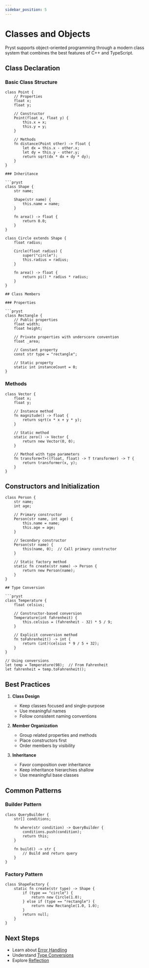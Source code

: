 ```yaml
---
sidebar_position: 5
---
```


# Classes and Objects

Pryst supports object-oriented programming through a modern class system that combines the best features of C++ and TypeScript.

## Class Declaration

### Basic Class Structure

```pryst
class Point {
    // Properties
    float x;
    float y;

    // Constructor
    Point(float x, float y) {
        this.x = x;
        this.y = y;
    }

    // Methods
    fn distance(Point other) -> float {
        let dx = this.x - other.x;
        let dy = this.y - other.y;
        return sqrt(dx * dx + dy * dy);
    }
}

### Inheritance

```pryst
class Shape {
    str name;

    Shape(str name) {
        this.name = name;
    }

    fn area() -> float {
        return 0.0;
    }
}

class Circle extends Shape {
    float radius;

    Circle(float radius) {
        super("circle");
        this.radius = radius;
    }

    fn area() -> float {
        return pi() * radius * radius;
    }
}

## Class Members

### Properties

```pryst
class Rectangle {
    // Public properties
    float width;
    float height;

    // Private properties with underscore convention
    float _area;

    // Constant property
    const str type = "rectangle";

    // Static property
    static int instanceCount = 0;
}
```

### Methods

```pryst
class Vector {
    float x;
    float y;

    // Instance method
    fn magnitude() -> float {
        return sqrt(x * x + y * y);
    }

    // Static method
    static zero() -> Vector {
        return new Vector(0, 0);
    }

    // Method with type parameters
    fn transform<T>((float, float) -> T transformer) -> T {
        return transformer(x, y);
    }
}
```

## Constructors and Initialization

```pryst
class Person {
    str name;
    int age;

    // Primary constructor
    Person(str name, int age) {
        this.name = name;
        this.age = age;
    }

    // Secondary constructor
    Person(str name) {
        this(name, 0);  // Call primary constructor
    }

    // Static factory method
    static fn create(str name) -> Person {
        return new Person(name);
    }
}

## Type Conversion

```pryst
class Temperature {
    float celsius;

    // Constructor-based conversion
    Temperature(int fahrenheit) {
        this.celsius = (fahrenheit - 32) * 5 / 9;
    }

    // Explicit conversion method
    fn toFahrenheit() -> int {
        return (int)(celsius * 9 / 5 + 32);
    }
}

// Using conversions
let temp = Temperature(98);  // From Fahrenheit
let fahrenheit = temp.toFahrenheit();
```

## Best Practices

1. **Class Design**
   - Keep classes focused and single-purpose
   - Use meaningful names
   - Follow consistent naming conventions

2. **Member Organization**
   - Group related properties and methods
   - Place constructors first
   - Order members by visibility

3. **Inheritance**
   - Favor composition over inheritance
   - Keep inheritance hierarchies shallow
   - Use meaningful base classes

## Common Patterns

### Builder Pattern

```pryst
class QueryBuilder {
    str[] conditions;

    fn where(str condition) -> QueryBuilder {
        conditions.push(condition);
        return this;
    }

    fn build() -> str {
        // Build and return query
    }
}
```

### Factory Pattern

```pryst
class ShapeFactory {
    static fn create(str type) -> Shape {
        if (type == "circle") {
            return new Circle(1.0);
        } else if (type == "rectangle") {
            return new Rectangle(1.0, 1.0);
        }
        return null;
    }
}
```

## Next Steps

- Learn about [Error Handling](06-error-handling.md)
- Understand [Type Conversions](07-type-conversions.md)
- Explore [Reflection](08-reflection.md)
